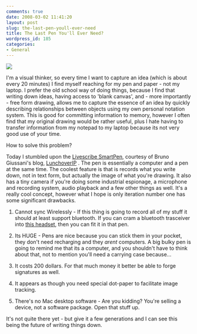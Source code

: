 ```yaml
---
comments: true
date: 2008-03-02 11:41:20
layout: post
slug: the-last-pen-youll-ever-need
title: The Last Pen You'll Ever Need?
wordpress_id: 185
categories:
- General
---
```


![](http://www.livescribe.com/images/techspecs/pen.png)

I'm a visual thinker, so every time I want to capture an idea (which is about every 20 minutes) I find myself reaching for my pen and paper - not my laptop. I prefer the old school way of doing things, because I find that writing down ideas, having access to 'blank canvas', and - more importantly - free form drawing, allows me to capture the essence of an idea by quickly describing relationships between objects using my own personal notation system. This is good for committing information to memory, however I often find that my original drawing would be rather useful, plus I hate having to transfer information from my notepad to my laptop because its not very good use of your time.

How to solve this problem?

Today I stumbled upon the [Livescribe SmartPen](http://www.livescribe.com/smartpen/techspecs.html), courtesy of Bruno Giussani's blog, [LunchoverIP](http://lunchoverip.com) . The pen is essentially a computer and a pen at the same time. The coolest feature is that is records what you write down, not in text form, but actually the image of what you're drawing. It also has a tiny camera if you're doing some industrial espionage, a microphone and recording system, audio playback and a few other things as well. It's a really cool concept, however what I hope is only iteration number one has some significant drawbacks.

1) Cannot sync Wirelessly - If this thing is going to record all of my stuff it should at least support bluetooth. If you can cram a bluetooth trasceiver into [this headset](http://www.engadget.com/2006/01/04/motorolas-h5-miniblue-bluetooth-headset/), then you can fit it in that pen.

2) Its HUGE - Pens are nice because you can stick them in your pocket, they don't need recharging and they *arent* computers. A big bulky pen is going to remind me that its a computer, and you shouldn't have to think about that, not to mention you'll need a carrying case because...

3) It costs 200 dollars. For that much money it better be able to forge signatures as well.

4) It appears as though you need special dot-paper to facilitate image tracking.

5) There's no Mac desktop software - Are you kidding? You're selling a device, not a software package. Open that stuff up.

It's not quite there yet - but give it a few generations and I can see this being the future of writing things down.
